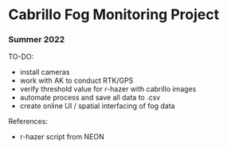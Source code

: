 # Cabrillo Fog Monitoring Project

### Summer 2022

TO-DO:
- install cameras
- work with AK to conduct RTK/GPS
- verify threshold value for r-hazer with cabrillo images
- automate process and save all data to .csv
- create online UI / spatial interfacing of fog data

References:
- r-hazer script from NEON
